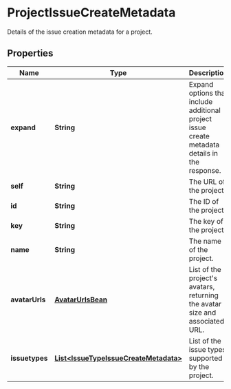 

# ProjectIssueCreateMetadata

Details of the issue creation metadata for a project.
## Properties

Name | Type | Description | Notes
------------ | ------------- | ------------- | -------------
**expand** | **String** | Expand options that include additional project issue create metadata details in the response. |  [optional] [readonly]
**self** | **String** | The URL of the project. |  [optional] [readonly]
**id** | **String** | The ID of the project. |  [optional] [readonly]
**key** | **String** | The key of the project. |  [optional] [readonly]
**name** | **String** | The name of the project. |  [optional] [readonly]
**avatarUrls** | [**AvatarUrlsBean**](AvatarUrlsBean.md) | List of the project&#39;s avatars, returning the avatar size and associated URL. |  [optional] [readonly]
**issuetypes** | [**List&lt;IssueTypeIssueCreateMetadata&gt;**](IssueTypeIssueCreateMetadata.md) | List of the issue types supported by the project. |  [optional] [readonly]



